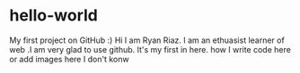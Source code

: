# hello-world
My first project on GitHub :)
Hi I am Ryan Riaz. I am an ethuasist learner of web .I am very glad to use github. It's my first in here.
how I write code here or add images here I don't konw
